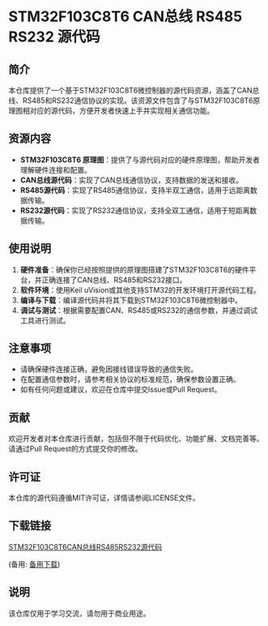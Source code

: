 # STM32F103C8T6 CAN总线 RS485 RS232 源代码

## 简介

本仓库提供了一个基于STM32F103C8T6微控制器的源代码资源，涵盖了CAN总线、RS485和RS232通信协议的实现。该资源文件包含了与STM32F103C8T6原理图相对应的源代码，方便开发者快速上手并实现相关通信功能。

## 资源内容

- **STM32F103C8T6 原理图**：提供了与源代码对应的硬件原理图，帮助开发者理解硬件连接和配置。
- **CAN总线源代码**：实现了CAN总线通信协议，支持数据的发送和接收。
- **RS485源代码**：实现了RS485通信协议，支持半双工通信，适用于远距离数据传输。
- **RS232源代码**：实现了RS232通信协议，支持全双工通信，适用于短距离数据传输。

## 使用说明

1. **硬件准备**：确保你已经按照提供的原理图搭建了STM32F103C8T6的硬件平台，并正确连接了CAN总线、RS485和RS232接口。
2. **软件环境**：使用Keil uVision或其他支持STM32的开发环境打开源代码工程。
3. **编译与下载**：编译源代码并将其下载到STM32F103C8T6微控制器中。
4. **调试与测试**：根据需要配置CAN、RS485或RS232的通信参数，并通过调试工具进行测试。

## 注意事项

- 请确保硬件连接正确，避免因接线错误导致的通信失败。
- 在配置通信参数时，请参考相关协议的标准规范，确保参数设置正确。
- 如有任何问题或建议，欢迎在仓库中提交Issue或Pull Request。

## 贡献

欢迎开发者对本仓库进行贡献，包括但不限于代码优化、功能扩展、文档完善等。请通过Pull Request的方式提交你的修改。

## 许可证

本仓库的源代码遵循MIT许可证，详情请参阅LICENSE文件。

## 下载链接
[STM32F103C8T6CAN总线RS485RS232源代码](https://pan.quark.cn/s/c36c8d024a6e) 

(备用: [备用下载](https://pan.baidu.com/s/1AOQG3bRfoxFGz8RTfkApxw?pwd=1234))

## 说明

该仓库仅用于学习交流，请勿用于商业用途。
